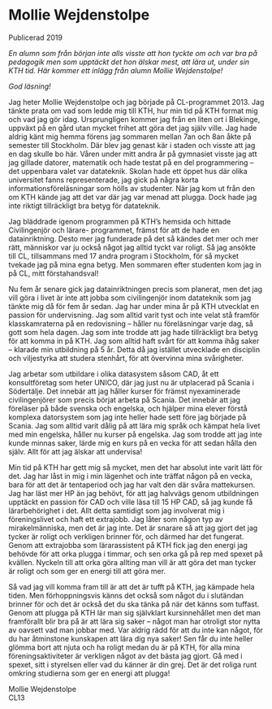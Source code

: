 # Mollie Wejdenstolpe

<span>Publicerad 2019</span>

_En alumn som från början inte alls visste att hon tyckte om och var bra på pedagogik men som upptäckt det hon älskar mest, att lära ut, under sin KTH tid. Här kommer ett inlägg från alumn Mollie Wejdenstolpe!_

_God läsning!_

Jag heter Mollie Wejdenstolpe och jag började på CL-programmet 2013. Jag tänkte prata om vad som ledde mig till KTH, hur min tid på KTH format mig och vad jag gör idag. Ursprungligen kommer jag från en liten ort i Blekinge, uppväxt på en gård utan mycket frihet att göra det jag själv ville. Jag hade aldrig känt mig hemma förens jag sommaren mellan 7an och 8an åkte på semester till Stockholm. Där blev jag genast kär i staden och visste att jag en dag skulle bo här. Våren under mitt andra år på gymnasiet visste jag att jag gillade datorer, matematik och hade testat på en del programmering – det uppenbara valet var datateknik. Skolan hade ett öppet hus där olika universitet fanns representerade, jag gick på några korta informationsföreläsningar som hölls av studenter. När jag kom ut från den om KTH kände jag att det var där jag var menad att plugga. Dock hade jag inte riktigt tillräckligt bra betyg för datateknik.

Jag bläddrade igenom programmen på KTH’s hemsida och hittade Civilingenjör och lärare- programmet, främst för att de hade en datainriktning. Desto mer jag funderade på det så kändes det mer och mer rätt, människor var ju också något jag alltid tyckt var roligt. Så jag ansökte till CL, tillsammans med 17 andra program i Stockholm, för så mycket tvekade jag på mina egna betyg. Men sommaren efter studenten kom jag in på CL, mitt förstahandsval!

Nu fem år senare gick jag datainriktningen precis som planerat, men det jag vill göra i livet är inte att jobba som civilingenjör inom datateknik som jag tänkte mig då för fem år sedan. Jag har under mina år på KTH utvecklat en passion för undervisning. Jag som alltid varit tyst och inte velat stå framför klasskamraterna på en redovisning – håller nu föreläsningar varje dag, så gott som hela dagen. Jag som inte trodde att jag hade tillräckligt bra betyg för att komma in på KTH. Jag som alltid haft svårt för att komma ihåg saker – klarade min utbildning på 5 år. Detta då jag istället utvecklade en disciplin och viljestyrka att studera stenhårt, för att övervinna mina svårigheter.

Jag arbetar som utbildare i olika datasystem såsom CAD, åt ett konsultföretag som heter UNICO, där jag just nu är utplacerad på Scania i Södertälje. Det innebär att jag håller kurser för främst nyexaminerade civilingenjörer som precis börjat arbeta på Scania. Det innebär att jag föreläser på både svenska och engelska, och hjälper mina elever förstå komplexa datorsystem som jag inte heller hade sett före jag började på Scania. Jag som alltid varit dålig på att lära mig språk och kämpat hela livet med min engelska, håller nu kurser på engelska. Jag som trodde att jag inte kunde minnas saker, lärde mig en kurs på en vecka för att sedan hålla den själv. Allt för att jag älskar att undervisa!

Min tid på KTH har gett mig så mycket, men det har absolut inte varit lätt för det. Jag har låst in mig i min lägenhet och inte träffat någon på en vecka, bara för att det är tentaperiod och jag har valt den där svåra mattekursen. Jag har läst mer HP än jag behövt, för att jag halvvägs genom utbildningen upptäckt en passion för CAD och ville läsa till 15 HP CAD, så jag kunde få lärarbehörighet i det. Allt detta samtidigt som jag involverat mig i föreningslivet och haft ett extrajobb. Jag låter som någon typ av mirakelmänniska, men det är jag inte. Det är snarare så att jag gjort det jag tycker är roligt och verkligen brinner för, och därmed har det fungerat. Genom att extrajobba som lärarassistent på KTH fick jag den energi jag behövde för att orka plugga i timmar, och sen orka gå på rep med spexet på kvällen. Nyckeln till att orka göra allting man vill är att göra det man tycker är roligt och som ger en energi till att göra mer.

Så vad jag vill komma fram till är att det är tufft på KTH, jag kämpade hela tiden. Men förhoppningsvis känns det också som något du i slutändan brinner för och det är också det du ska tänka på när det känns som tuffast. Genom att plugga på KTH lär man sig självklart kursinnehållet men det man framförallt blir bra på är att lära sig saker – något man har otroligt stor nytta av oavsett vad man jobbar med. Var aldrig rädd för att du inte kan något, för du har åtminstone kunskapen att lära dig nya saker! Sen får du inte heller glömma bort att njuta och ha roligt medan du är på KTH, för alla mina föreningsaktiviteter är verkligen något av det bästa jag gjort. Gå med i spexet, sitt i styrelsen eller vad du känner är din grej. Det är det roliga runt omkring studierna som ger en energi att plugga!

Mollie Wejdenstolpe  
CL13
